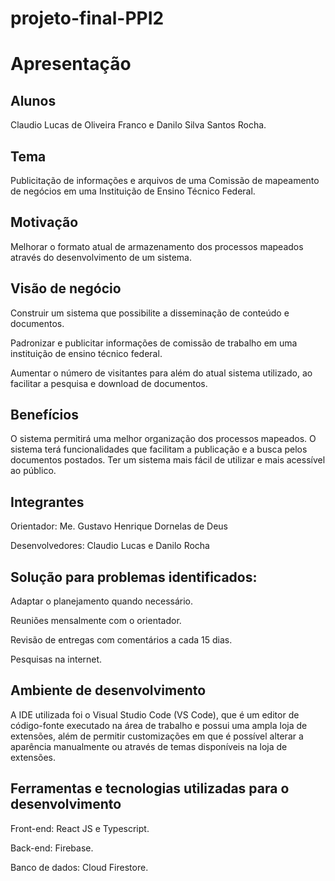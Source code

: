 # projeto-final-PPI2
# Apresentação 

## Alunos
Claudio Lucas de Oliveira Franco e Danilo Silva Santos Rocha.

## Tema
Publicitação de informações e arquivos de uma Comissão de mapeamento de negócios em uma Instituição de Ensino Técnico Federal.

## Motivação
Melhorar o formato atual de armazenamento dos processos mapeados através do desenvolvimento de um sistema.

## Visão de negócio
Construir um sistema que possibilite a disseminação de conteúdo e documentos.

Padronizar e publicitar informações de comissão de trabalho em uma instituição de ensino técnico federal.

Aumentar o número de visitantes para além do atual sistema utilizado, ao facilitar a pesquisa e download de documentos.

## Benefícios

O sistema permitirá uma melhor organização dos processos mapeados.
O sistema terá funcionalidades que facilitam a publicação e a busca pelos documentos postados.
Ter um sistema mais fácil de utilizar e mais acessível ao público.

## Integrantes

Orientador: Me. Gustavo Henrique Dornelas de Deus

Desenvolvedores: Claudio Lucas e Danilo Rocha

## Solução para problemas identificados:
Adaptar o planejamento quando necessário.

Reuniões mensalmente com o orientador.

Revisão de entregas com comentários a cada 15 dias.

Pesquisas na internet.

## Ambiente de desenvolvimento 
A IDE utilizada foi o Visual Studio Code (VS Code), que é um editor de código-fonte executado na área de trabalho e possui uma ampla loja de extensões, além de permitir customizações em que é possível alterar a aparência manualmente ou através de temas disponíveis na loja de extensões.

## Ferramentas e tecnologias utilizadas para o desenvolvimento

Front-end: React JS e Typescript.

Back-end: Firebase.

Banco de dados: Cloud Firestore.
















